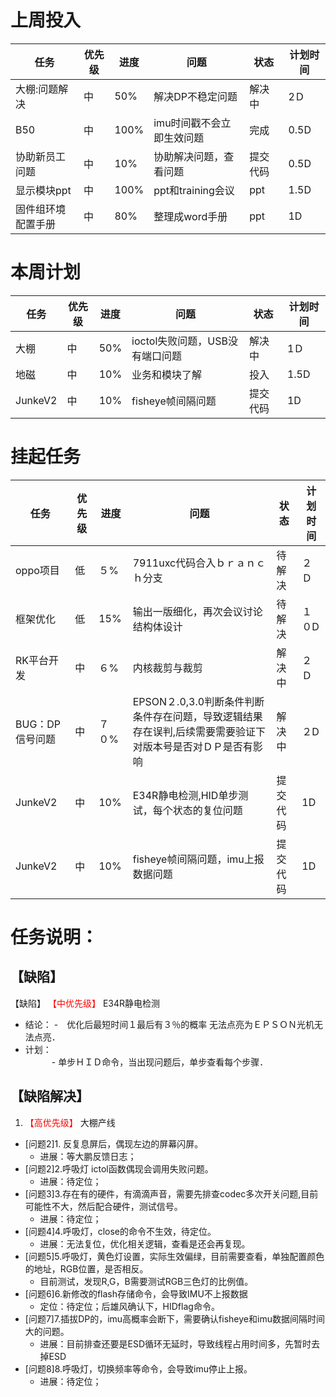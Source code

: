 # 上周投入
| 任务| 优先级 | 进度 | 问题| 状态|计划时间 |
|-----|-------| ---- | ---|----|--------|
|大棚:问题解决| 中 |50%  |解决DP不稳定问题| 解决中|2Ｄ|
|B50| 中 | 100%  |imu时间戳不会立即生效问题| 完成|0.5D|
|协助新员工问题| 中 | 10%  |协助解决问题，查看问题| 提交代码|0.5D|
|显示模块ppt| 中 | 100%  |ppt和training会议| ppt|1.5D|
|固件组环境配置手册| 中 | 80%  |整理成word手册| ppt|1D|

# 本周计划
| 任务| 优先级 | 进度 | 问题| 状态|计划时间 |
|-----|-------| ---- | ---|----|--------|
|大棚| 中 |50%  |ioctol失败问题，USB没有端口问题| 解决中|1Ｄ|
|地磁| 中 | 10%  |业务和模块了解| 投入|1.5D|
|JunkeV2| 中 | 10%  |fisheye帧间隔问题| 提交代码|1D|

# 挂起任务
| 任务| 优先级 | 进度 | 问题| 状态|计划时间 |
|-----|-------| ---- | ---|----|--------|
| oppo项目 | 低 | ５%  | 7911uxc代码合入ｂｒａｎｃｈ分支| 待解决| ２Ｄ  |
| 框架优化 | 低 | 15%  | 输出一版细化，再次会议讨论结构体设计 | 待解决 | １０D|
| RK平台开发| 中 | ６%  |内核裁剪与裁剪| 解决中| ２Ｄ|
| BUG：DP信号问题 | 中| ７０%  | EPSON２.0,3.0判断条件判断条件存在问题，导致逻辑结果存在误判,后续需要需要验证下对版本号是否对ＤＰ是否有影响|解决中 |２D|
|JunkeV2| 中 | 10%  |E34R静电检测,HID单步测试，每个状态的复位问题| 提交代码|1D|
|JunkeV2| 中 | 10%  |fisheye帧间隔问题，imu上报数据问题| 提交代码|1D|

# 任务说明：
## 【缺陷】
【缺陷】<font color='red'> 【中优先级】  </font>E34R静电检测
- 结论：
    -　优化后最短时间１最后有３％的概率 无法点亮为ＥＰＳＯＮ光机无法点亮．
- 计划：    
　　　- 单步ＨＩＤ命令，当出现问题后，单步查看每个步骤．



## 【缺陷解决】
1. <font color='red'> 【高优先级】  </font>大棚产线
- [问题2]1. 反复息屏后，偶现左边的屏幕闪屏。
    - 进展：等大鹏反馈日志； 
- [问题2]2.呼吸灯 ictol函数偶现会调用失败问题。
    - 进展：待定位；
- [问题3]3.存在有的硬件，有滴滴声音，需要先排查codec多次开关问题,目前可能性不大，然后配合硬件，测试信号。
    - 进展：待定位；
- [问题4]4.呼吸灯，close的命令不生效，待定位。
    - 进展：无法复位，优化相关逻辑，查看是还会再复现。
- [问题5]5.呼吸灯，黄色灯设置，实际生效偏绿，目前需要查看，单独配置颜色的地址，RGB位置，是否相反。
    - 目前测试，发现R,G，B需要测试RGB三色灯的比例值。
- [问题6]6.新修改的flash存储命令，会导致IMU不上报数据
    - 定位：待定位；后雄风确认下，HIDflag命令。
- [问题7]7.插拔DP的，imu高概率会断下，需要确认fisheye和imu数据间隔时间大的问题。
    - 进展：目前排查还要是ESD循环无延时，导致线程占用时间多，先暂时去掉ESD
- [问题8]8.呼吸灯，切换频率等命令，会导致imu停止上报。
    - 进展：待定位；


